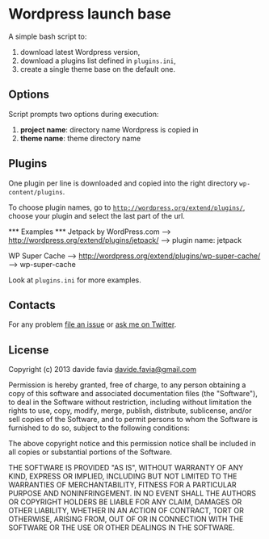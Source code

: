 Wordpress launch base
=====================

A simple bash script to:

1. download latest Wordpress version,
2. download a plugins list defined in <code>plugins.ini</code>,
3. create a single theme base on the default one.

Options
-------
Script prompts two options during execution:

1. **project name**: directory name Wordpress is copied in
2. **theme name**: theme directory name

Plugins
-------
One plugin per line is downloaded and copied into the right directory <code>wp-content/plugins</code>.

To choose plugin names, go to <code>http://wordpress.org/extend/plugins/</code>, choose your plugin and select the last part of the url.

*** Examples ***
Jetpack by WordPress.com --> http://wordpress.org/extend/plugins/jetpack/ --> plugin name: jetpack

WP Super Cache --> http://wordpress.org/extend/plugins/wp-super-cache/ --> wp-super-cache

Look at <code>plugins.ini</code> for more examples.

Contacts
--------
For any problem [file an issue](https://github.com/davidefavia/jquery-mobile-theme-lesscss/issues "jQuery Mobile theme LessCSS issues") or [ask me on Twitter](https://twitter.com/_davide "@_davide").

License
-------
Copyright (c) 2013 davide favia <davide.favia@gmail.com>

Permission is hereby granted, free of charge, to any person obtaining a copy of this software and associated documentation files (the "Software"), to deal in the Software without restriction, including without limitation the rights to use, copy, modify, merge, publish, distribute, sublicense, and/or sell copies of the Software, and to permit persons to whom the Software is furnished to do so, subject to the following conditions:

The above copyright notice and this permission notice shall be included in all copies or substantial portions of the Software.

THE SOFTWARE IS PROVIDED "AS IS", WITHOUT WARRANTY OF ANY KIND, EXPRESS OR IMPLIED, INCLUDING BUT NOT LIMITED TO THE WARRANTIES OF MERCHANTABILITY, FITNESS FOR A PARTICULAR PURPOSE AND NONINFRINGEMENT. IN NO EVENT SHALL THE AUTHORS OR COPYRIGHT HOLDERS BE LIABLE FOR ANY CLAIM, DAMAGES OR OTHER LIABILITY, WHETHER IN AN ACTION OF CONTRACT, TORT OR OTHERWISE, ARISING FROM, OUT OF OR IN CONNECTION WITH THE SOFTWARE OR THE USE OR OTHER DEALINGS IN THE SOFTWARE.
